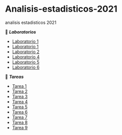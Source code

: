 # Analisis-estadisticos-2021
analisis estadisticos 2021

:file_folder: **_Laboratorios_**
* [Laboratorio 1](Laboratorios/Laboratorio-1.pdf)
* [Laboratorio 1](Laboratorios/Laboratorio-1m.pdf)
* [Laboratorio 2](Laboratorios/Laboratorio-2.pdf)
* [Laboratorio 4](Laboratorios/Laboratorio-4.pdf)
* [Laboratorio 5](Laboratorios/Laboratorio-5.pdf)
* [Laboratorio 6](Laboratorios/Laboratorio-6.pdf)

:file_folder: **_Tareas_**
+ [Tarea 1](Tareas/Tarea_1.pdf)
+ [Tarea 2](Tareas/Tarea-2.pdf)
+ [Tarea 3](Tareas/Tarea-3.pdf)
+ [Tarea 4](Tareas/Tarea-4.pdf)
+ [Tarea 5](Tareas/Tarea-5.pdf)
+ [Tarea 6](Tareas/Tarea-6.pdf)
+ [Tarea 7](Tareas/Tarea-7.pdf)
+ [Tarea 8](Tareas/Tarea-8.pdf)
+ [Tarea 9](Tareas/Tarea-9.pdf)
